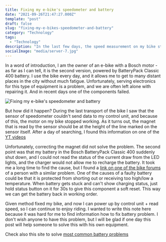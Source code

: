 ```yaml
---
title: Fixing my e-bike's speedometer and battery
date: "2021-09-26T21:47:27.000Z"
template: "post"
draft: false
slug: "fixing-my-e-bikes-speedometer-and-battery"
category: "Technology"
tags:
  - "Technology"
description: "In the last few days, the speed measurement on my bike started to fail, and because of this, the motor on my bike stopped working. I found that the battery was the cause and was able to fix it."
socialImage: "media/server-7.jpg"
---
```


In a word of introduction, I am the owner of an e-bike with a Bosch motor - as far as I can tell, it is the second version, powered by BatteryPack Classic 400 battery. I use the bike every day, and it allows me to get to many distant places in the city without much fatigue. Unfortunately, serving electronics for this type of equipment is a problem, and we are often left alone with repairing it. And in recent days one of the components failed.

![Fixing my e-bike's speedometer and battery](/media/server-7.jpg)

But how did it happen? During the last transport of the bike I saw that the sensor of speedometer couldn't send data to my control unit, and because of this, the motor on my bike stopped working. As it turns out, the magnet that is read by the sensor should be at the height of the line marked on the sensor itself. After a day of searching, I found this information on one of the [YT videos](https://www.youtube.com/watch?v=6RJLq0E1OhE)

Unfortunately, correcting the magnet did not solve the problem. The second point was that my battery in the Bosch BatteryPack Classic 400 suddenly shut down, and I could not read the status of the current draw from the LED lights, and the charger would not allow me to recharge the battery. It took me a long time to find the cause, but I found a [link on one of the bike forums](https://bicycles.stackexchange.com/questions/52465/bosch-battery-stopped-charging) of a person with a similar problem. One of the causes of a faulty battery could be that it is protected from shorting out or receiving too high/low a temperature. When battery gets stuck and can't show charging status, just hold status button on it for 30s to give this component a soft reset. This way we can get the battery back in working order. 

Given method fixed my bike, and now I can power up by control unit + read speed, so I can continue to enjoy riding. I wanted to write this note here because it was hard for me to find information how to fix battery problem. I don't wish anyone to have this problem, but I will be glad if one day this post will help someone to solve this with his own equipment.

Check also this site to solve [most common battery problems](https://ebikeshq.com/common-ebike-battery-problems/)
